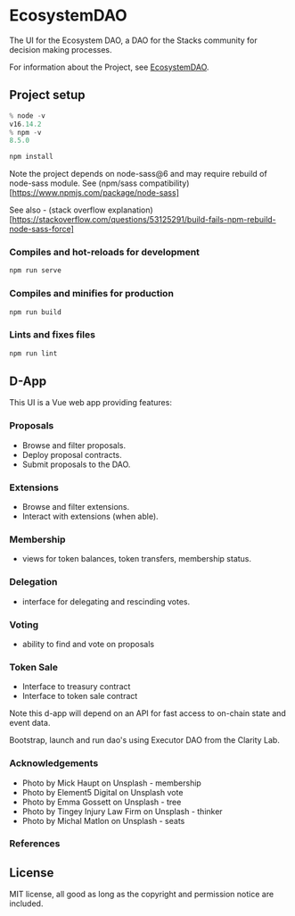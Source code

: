 # EcosystemDAO

The UI for the Ecosystem DAO, a DAO for the Stacks community for decision making processes.

For information about the Project, see [EcosystemDAO](https://github.com/Clarity-Innovation-Lab/ecosystem-dao).

## Project setup

```js
% node -v 
v16.14.2
% npm -v 
8.5.0
```

```js
npm install
```

Note the project depends on node-sass@6 and may require rebuild of node-sass module. See (npm/sass compatibility)[https://www.npmjs.com/package/node-sass]

See also - (stack overflow explanation)[https://stackoverflow.com/questions/53125291/build-fails-npm-rebuild-node-sass-force]


### Compiles and hot-reloads for development

```js
npm run serve
```

### Compiles and minifies for production

```js
npm run build
```

### Lints and fixes files

```js
npm run lint
```

## D-App

This UI is a Vue web app providing features:

### Proposals

- Browse and filter proposals.
- Deploy proposal contracts.
- Submit proposals to the DAO.

### Extensions

- Browse and filter extensions.
- Interact with extensions (when able).

### Membership

- views for token balances, token transfers, membership status.

### Delegation

- interface for delegating and rescinding votes.

### Voting

- ability to find and vote on proposals

### Token Sale

- Interface to treasury contract
- Interface to token sale contract

Note this d-app will depend on an API for fast access to on-chain state and event data.

Bootstrap, launch and run dao's using Executor DAO from the Clarity Lab.

### Acknowledgements

- Photo by Mick Haupt on Unsplash - membership
- Photo by Element5 Digital on Unsplash vote
- Photo by Emma Gossett on Unsplash - tree
- Photo by Tingey Injury Law Firm on Unsplash - thinker
- Photo by Michal Matlon on Unsplash - seats

### References

## License

MIT license, all good as long as the copyright and permission notice are included.